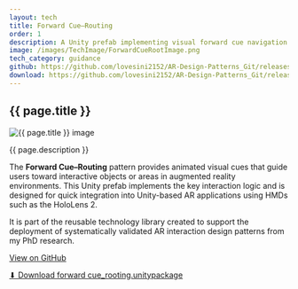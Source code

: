 ```yaml
---
layout: tech
title: Forward Cue–Routing
order: 1
description: A Unity prefab implementing visual forward cue navigation in HMD-based AR applications.
image: /images/TechImage/ForwardCueRootImage.png
tech_category: guidance
github: https://github.com/lovesini2152/AR-Design-Patterns_Git/releases/tag/ForwardCue_Routing_v1.0
download: https://github.com/lovesini2152/AR-Design-Patterns_Git/releases/download/ForwardCue_Routing_v1.0/ForwardCue_Routing.unitypackage
---
```



<section class="page-section">
  <h1 class="page-title">{{ page.title }}</h1>
<div class="image-wrapper">
  <img src="{{ page.image | relative_url }}" alt="{{ page.title }} image" class="tech-image">
</div>


  <p class="intro-text">{{ page.description }}</p>

  <p class="intro-text">
    The <strong>Forward Cue–Routing</strong> pattern provides animated visual cues that guide users toward interactive objects or areas in augmented reality environments. This Unity prefab implements the key interaction logic and is designed for quick integration into Unity-based AR applications using HMDs such as the HoloLens 2.
  </p>

  <p class="intro-text">
    It is part of the reusable technology library created to support the deployment of systematically validated AR interaction design patterns from my PhD research.
  </p>

  <a href="{{ page.github }}" class="git-button" target="_blank">View on GitHub</a>

  <section class="pattern-download">
    <a class="download-btn" href="{{ page.download }}">
      ⬇ Download forward cue_rooting.unitypackage
    </a>
  </section>
</section>
